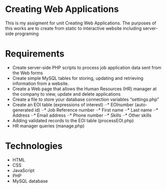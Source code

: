 # Creating Web Applications

This is my assigment for unit Creating Web Applications. The purposes of this works are to create from static to interactive website including server-side programing

# Requirements

- Create server-side PHP scripts to process job application data sent from the Web forms 
- Create simple MySQL tables for storing, updating and retrieving information from a website.
- Create a Web page that allows the Human Resources (HR) manager at the company to view, update and delete applications
- Create a file to store your database connection variables “settings.php”
- Create an EOI table (expressions of interest)
            ⋅⋅* EOInumber (auto-generated id)
            ⋅⋅* Job Reference number
            ⋅⋅* First name
            ⋅⋅* Last name
            ⋅⋅* Address
            ⋅⋅* Email address
            ⋅⋅* Phone number
            ⋅⋅* Skills
            ⋅⋅* Other skills
- Adding validated records to the EOI table (processEOI.php)
- HR manager queries (manage.php)

# Technologies

- HTML
- CSS
- JavaScript
- PHP
- MySQL database 
